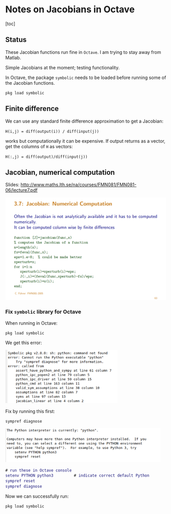 # Notes on Jacobians in Octave

[toc]

## Status

These Jacobian functions run fine in `Octave`. I am trying to stay away from Matlab.

Simple Jacobians at the moment; testing functionality.

In Octave, the package `symbolic` needs to be loaded before running some of the Jacobian functions.

```
pkg load symbolic
```



## Finite difference

We can use any standard finite difference approximation to get a Jacobian: 

`H(i,j) = diff(output(i)) / diff(input(j))`

works but computationally it can be expensive. If output returns as a vector, get the columns of `H` as vectors:

`H(:,j) = diff(output)/diff(input(j))`



## Jacobian, numerical computation

Slides: http://www.maths.lth.se/na/courses/FMN081/FMN081-06/lecture7.pdf

<img src="notes.assets/image-20191205133333494.png" alt="image-20191205133333494" style="zoom:67%;" />



### Fix `symbolic` library for Octave

When running in Octave:

```
pkg load symbolic
```



We get this error: 

<img src="notes.assets/image-20191208091753167.png" alt="image-20191208091753167" style="zoom: 80%;" />

Fix by running this first:

```
sympref diagnose
```

<img src="notes.assets/image-20191208091905370.png" alt="image-20191208091905370" style="zoom:80%;" />

```matlab
# run these in Octave console
setenv PYTHON python3         # indicate correct default Python
sympref reset
sympref diagnose
```



Now we can successfully run:

```
pkg load symbolic
```

